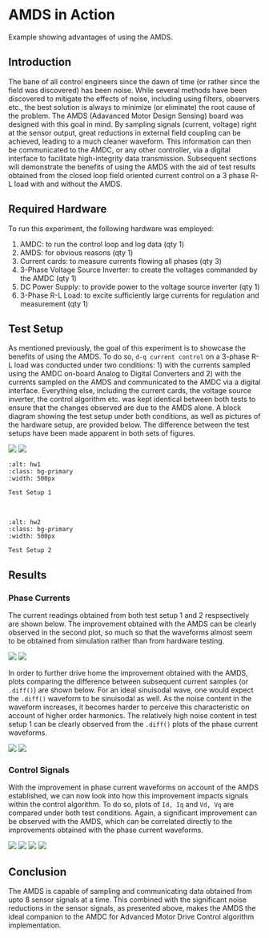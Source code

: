 # AMDS in Action
Example showing advantages of using the AMDS.

## Introduction

The bane of all control engineers since the dawn of time (or rather since the field was discovered) has been noise. While several methods have been 
discovered to mitigate the effects of noise, including using filters, observers etc., the best solution is always to minimize (or eliminate) the root
cause of the problem. The AMDS (Adavanced Motor Design Sensing) board was designed with this goal in mind. By sampling signals (current, voltage) 
right at the sensor output, great reductions in external field coupling can be achieved, leading to a much cleaner waveform. This information can then
be communicated to the AMDC, or any other controller, via a digital interface to facilitate high-integrity data transmission. Subsequent sections will 
demonstrate the benefits of using the AMDS with the aid of test results obtained from the closed loop field oriented current control on a 3 phase R-L 
load with and without the AMDS.

## Required Hardware

To run this experiment, the following hardware was employed:
1. AMDC: to run the control loop and log data (qty 1)
2. AMDS: for obvious reasons (qty 1)
3. Current cards: to measure currents flowing all phases (qty 3)
4. 3-Phase Voltage Source Inverter: to create the voltages commanded by the AMDC (qty 1)
5. DC Power Supply: to provide power to the voltage source inverter (qty 1)
6. 3-Phase R-L Load: to excite sufficiently large currents for regulation and measurement (qty 1)


## Test Setup

As mentioned previously, the goal of this experiment is to showcase the benefits of using the AMDS. To do so, `d-q current control` on a 3-phase R-L 
load was conducted under two conditions: 1) with the currents sampled using the AMDC on-board Analog to Digital Converters and 2) with the currents 
sampled on the AMDS and communicated to the AMDC via a digital interface. Everything else, including the current cards, the voltage source inverter, 
the control algorithm etc. was kept identical between both tests to ensure that the changes observed are due to the AMDS alone. A block diagram 
showing the test setup under both conditions, as well as pictures of the hardware setup, are provided below. The difference between the test setups 
have been made apparent in both sets of figures.

![](images/woAMDS.svg) ![](images/withAMDS.svg)

```{figure} images/test_setup1.jpg
:alt: hw1
:class: bg-primary
:width: 500px

Test Setup 1
```
<br>

```{figure} images/test_setup2.jpg
:alt: hw2
:class: bg-primary
:width: 500px

Test Setup 2
```


## Results

### Phase Currents

The current readings obtained from both test setup 1 and 2 respsectively are shown below. The improvement obtained with the AMDS can be clearly 
observed in the second plot, so much so that the waveforms almost seem to be obtained from simulation rather than from hardware testing. 

![](images/Iabc_noisy.svg) ![](images/Iabc_clean.svg)

In order to further drive home the improvement obtained with the AMDS, plots comparing the difference between subsequent current samples (or `.diff()`)
are shown below. For an ideal sinuisodal wave, one would expect the `.diff()` waveform to be sinuisodal as well. As the noise content in the waveform
increases, it becomes harder to perceive this characteristic on account of higher order harmonics. The relatively high noise content in test setup 1
can be clearly observed from the `.diff()` plots of the phase current waveforms.

![](images/Iabc_noisy_diff.svg) ![](images/Iabc_clean_diff.svg)

### Control Signals

With the improvement in phase current waveforms on account of the AMDS established, we can now look into how this improvement impacts signals within 
the control algorithm. To do so, plots of `Id, Iq` and `Vd, Vq` are compared under both test conditions. Again, a significant improvement can be 
observed with the AMDS, which can be correlated directly to the improvements obtained with the phase current waveforms.
 
![](images/Idq_noisy.svg) ![](images/Idq_clean.svg)
![](images/Vdq_noisy.svg) ![](images/Vdq_clean.svg)

## Conclusion

The AMDS is capable of sampling and communicating data obtained from upto 8 sensor signals at a time. This combined with the significant noise 
reductions in the sensor signals, as presented above, makes the AMDS the ideal companion to the AMDC for Advanced Motor Drive Control algorithm 
implementation. 